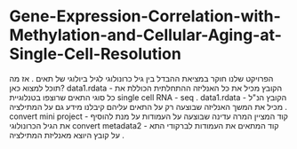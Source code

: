 # Gene-Expression-Correlation-with-Methylation-and-Cellular-Aging-at-Single-Cell-Resolution
הפרויקט שלנו חוקר במציאת ההבדל בין גיל כרונולוגי לגיל ביולוגי של תאים .
אז מה תוכל למצוא כאן?
data1.rdata - הקובץ מכיל את כל האנליזה ההתחלתית הכוללת את כל סוגי התאים שרוצפו בטנלוגיית single cell RNA - seq .
data1.rdata - הקובץ הנ"ל מכיל את המשך האנליזה שבוצעה רק על התאים עליהם קיבלנו מידע גם על המתילציה .
convert mini project - קוד המציין המרה עדינה שבוצעה על העמודות על מנת להוסיף את הגיל הכרונולוגי 
convert metadata2 - קוד המתאים את העמודות לברקודי התא על קובץ היוצא מאנליזת המתילציה .
